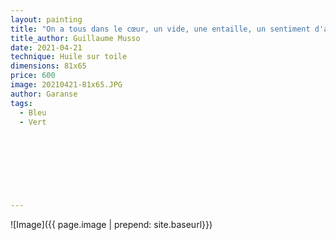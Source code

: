 ```yaml
---
layout: painting
title: "On a tous dans le cœur, un vide, une entaille, un sentiment d'abandon et de solitude."                       
title_author: Guillaume Musso                                          
date: 2021-04-21
technique: Huile sur toile 
dimensions: 81x65
price: 600
image: 20210421-81x65.JPG
author: Garanse
tags:
  - Bleu
  - Vert
  
  
  
  
  
  
  
  
---
```

![Image]({{ page.image | prepend: site.baseurl}})

